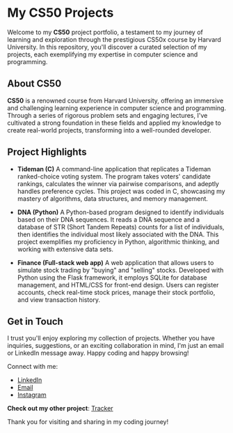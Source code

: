 # My CS50 Projects
Welcome to my **CS50** project portfolio, a testament to my journey of learning and exploration through the prestigious CS50x course by Harvard University. In this repository, you'll discover a curated selection of my projects, each exemplifying my expertise in computer science and programming.

## About CS50
**CS50** is a renowned course from Harvard University, offering an immersive and challenging learning experience in computer science and programming. Through a series of rigorous problem sets and engaging lectures, I've cultivated a strong foundation in these fields and applied my knowledge to create real-world projects, transforming into a well-rounded developer.

## Project Highlights
- **Tideman (C)**
  A command-line application that replicates a Tideman ranked-choice voting system. The program takes voters' candidate rankings, calculates the winner via pairwise comparisons, and adeptly handles preference cycles. This project was coded in C, showcasing my mastery of algorithms, data structures, and memory management.

- **DNA (Python)**
  A Python-based program designed to identify individuals based on their DNA sequences. It reads a DNA sequence and a database of STR (Short Tandem Repeats) counts for a list of individuals, then identifies the individual most likely associated with the DNA. This project exemplifies my proficiency in Python, algorithmic thinking, and working with extensive data sets.

- **Finance (Full-stack web app)**
  A web application that allows users to simulate stock trading by "buying" and "selling" stocks. Developed with Python using the Flask framework, it employs SQLite for database management, and HTML/CSS for front-end design. Users can register accounts, check real-time stock prices, manage their stock portfolio, and view transaction history.

## Get in Touch
I trust you'll enjoy exploring my collection of projects. Whether you have inquiries, suggestions, or an exciting collaboration in mind, I'm just an email or LinkedIn message away. Happy coding and happy browsing!

Connect with me:
- [LinkedIn](https://www.linkedin.com/in/joshuaowm/)
- [Email](mailto:joshuaowm@gmail.com)
- [Instagram](https://www.instagram.com/joshuaowm/)

**Check out my other project**: [Tracker](https://github.com/joshuaowm/Web-Map-Application)

Thank you for visiting and sharing in my coding journey!